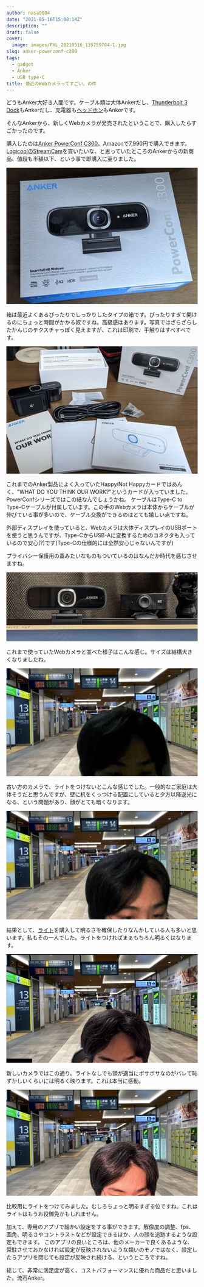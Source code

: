 ```yaml
---
author: nasa9084
date: "2021-05-16T15:08:14Z"
description: ""
draft: false
cover:
  image: images/PXL_20210516_135759784-1.jpg
slug: anker-powerconf-c300
tags:
  - gadget
  - Anker
  - USB type-C
title: 最近のWebカメラってすごい、の件
---
```



どうもAnker大好き人間です。ケーブル類は大体Ankerだし、[Thunderbolt 3 Dock](/anker-powerexpand-elite-13-in-1/)もAnkerだし、充電器も[ヘッドホン](/soundcore-life-q30/)もAnkerです。

そんなAnkerから、新しくWebカメラが発売されたということで、購入したらすごかったのです。

購入したのは[Anker PowerConf C300](https://amzn.to/3tRAfUy)。Amazonで7,990円で購入できます。[LogicoolのStreamCam](https://amzn.to/33PFZ6x)を買いたいな、と思っていたところのAnkerからの新商品、値段も半額以下、という事で即購入に至りました。

![](images/PXL_20210516_135759784.jpg)

箱は最近よくあるぴったりでしっかりしたタイプの箱です。ぴったりすぎて開けるのにちょっと時間がかかる奴ですね。高級感はあります。写真ではざらざらしたかんじのテクスチャっぽく見えますが、これは印刷で、手触りはすべすべです。

![](images/PXL_20210516_135917536.jpg)

これまでのAnker製品によく入っていたHappy/Not Happyカードではあんく、"WHAT DO YOU THINK OUR WORK?"というカードが入っていました。PowerConfシリーズではこの紙なんでしょうかね。
ケーブルはType-C to Type-Cケーブルが付属しています。この手のWebカメラは本体からケーブルが伸びている事が多いので、ケーブル交換ができるのはとても嬉しい点ですね。

外部ディスプレイを使っていると、Webカメラは大体ディスプレイのUSBポートを使うと思うんですが、Type-CからUSB-Aに変換するためのコネクタも入っているので安心(?)です(Type-Cの仕様的には全然安心じゃないんですが)

プライバシー保護用の蓋みたいなものもついているのはなんだか時代を感じさせますね。

![](images/PXL_20210516_140004242.jpg)

これまで使っていたWebカメラと並べた様子はこんな感じ。サイズは結構大きくなりましたね。

![](images/----------2021-05-16-23.06.18.png)

古い方のカメラで、ライトをつけないとこんな感じでした。一般的なご家庭は大体そうだと思うんですが、壁に机をくっつける配置にしていると夕方以降逆光になる、という問題があり、顔がとても暗くなります。

![](images/----------2021-05-16-23.06.29.png)

結果として、[ライト](https://amzn.to/3uRrKKv)を購入して明るさを確保したりなんかしている人も多いと思います。私もその一人でした。ライトをつければまぁもちろん明るくはなります。

![](images/----------2021-05-16-23.08.32.png)

新しいカメラではこの通り。ライトなしでも頭が適当にボサボサなのがバレて恥ずかしいくらいには明るく映ります。これは本当に感動。

![](images/----------2021-05-16-23.08.40.png)

比較用にライトをつけてみました。むしろちょっと明るすぎる位ですね。これはライトはもうお役御免かもしれません。

加えて、専用のアプリで細かい設定をする事ができます。解像度の調整、fps、画角、明るさやコントラストなどが設定できるほか、人の顔を追跡するような設定もできます。
このアプリの良いところは、他のメーカーで良くあるような、常駐させておかなければ設定が反映されないような類いのモノではなく、設定したらアプリを閉じても設定が反映され続ける、というところですね。

総じて、非常に満足度が高く、コストパフォーマンスに優れた商品だと思いました。流石Anker。



